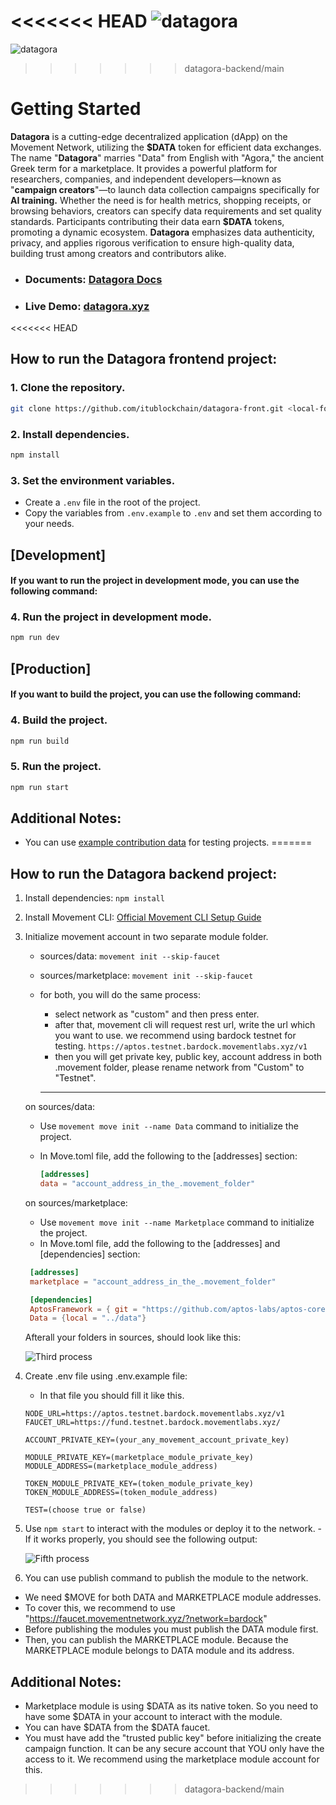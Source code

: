 <<<<<<< HEAD
![datagora](./public/banner.jpg)
=======
![datagora](./project_images/datagora_banner.jpeg)
>>>>>>> datagora-backend/main

# Getting Started

<p><b>Datagora</b> is a cutting-edge decentralized application (dApp) on the Movement Network, utilizing the <b>$DATA</b> token for efficient data exchanges. The name "<b>Datagora</b>" marries "Data" from English with "Agora," the ancient Greek term for a marketplace. It provides a powerful platform for researchers, companies, and independent developers—known as "<b>campaign creators</b>"—to launch data collection campaigns specifically for <b>AI training.</b> Whether the need is for health metrics, shopping receipts, or browsing behaviors, creators can specify data requirements and set quality standards. Participants contributing their data earn <b>$DATA</b> tokens, promoting a dynamic ecosystem. <b>Datagora</b> emphasizes data authenticity, privacy, and applies rigorous verification to ensure high-quality data, building trust among creators and contributors alike.</p>

- ### Documents: [Datagora Docs](https://docs.datagora.xyz/)
- ### Live Demo: [datagora.xyz](https://datagora.xyz/)

<<<<<<< HEAD
## How to run the Datagora frontend project:

### 1. Clone the repository.

```bash
git clone https://github.com/itublockchain/datagora-front.git <local-folder-name>
```

### 2. Install dependencies.

```bash
npm install
```

### 3. Set the environment variables.

- Create a `.env` file in the root of the project.
- Copy the variables from `.env.example` to `.env` and set them according to your needs.

## [Development]

#### If you want to run the project in development mode, you can use the following command:

### 4. Run the project in development mode.

```bash
npm run dev
```

## [Production]

#### If you want to build the project, you can use the following command:

### 4. Build the project.

```bash
npm run build
```

### 5. Run the project.

```bash
npm run start
```

## Additional Notes:

- You can use [example contribution data](https://ipfs.io/ipfs/bafkreieh5ki5tqtf62pnxfm3fjaf25j3nl3rhukru4plukpn3o6kbkhpjm) for testing projects.
=======
## How to run the Datagora backend project:

1. Install dependencies: `npm install`
2. Install Movement CLI: [Official Movement CLI Setup Guide](https://docs.movementnetwork.xyz/devs/movementcli)
3. Initialize movement account in two separate module folder.

   - sources/data: `movement init --skip-faucet`
   - sources/marketplace: `movement init --skip-faucet`
   - for both, you will do the same process:

     - select network as "custom" and then press enter.
     - after that, movement cli will request rest url, write the url which you want to use.
       we recommend using bardock testnet for testing. `https://aptos.testnet.bardock.movementlabs.xyz/v1`
     - then you will get private key, public key, account address in both .movement folder, please rename network from "Custom" to "Testnet".

     ***

   on sources/data:

   - Use `movement move init --name Data` command to initialize the project.
   - In Move.toml file, add the following to the [addresses] section:

     ```toml
     [addresses]
     data = "account_address_in_the_.movement_folder"
     ```

   on sources/marketplace:

   - Use `movement move init --name Marketplace` command to initialize the project.
   - In Move.toml file, add the following to the [addresses] and [dependencies] section:

   ```toml
    [addresses]
    marketplace = "account_address_in_the_.movement_folder"

    [dependencies]
    AptosFramework = { git = "https://github.com/aptos-labs/aptos-core.git", rev = "mainnet", subdir = "aptos-move/framework/aptos-framework"}
    Data = {local = "../data"}
   ```

   Afterall your folders in sources, should look like this:

   ![Third process](./project_images/third_process.png)

4. Create .env file using .env.example file:

   - In that file you should fill it like this.

   ```env
   NODE_URL=https://aptos.testnet.bardock.movementlabs.xyz/v1
   FAUCET_URL=https://fund.testnet.bardock.movementlabs.xyz/

   ACCOUNT_PRIVATE_KEY=(your_any_movement_account_private_key)

   MODULE_PRIVATE_KEY=(marketplace_module_private_key)
   MODULE_ADDRESS=(marketplace_module_address)

   TOKEN_MODULE_PRIVATE_KEY=(token_module_private_key)
   TOKEN_MODULE_ADDRESS=(token_module_address)

   TEST=(choose true or false)
   ```

5. Use `npm start` to interact with the modules or deploy it to the network.
   -If it works properly, you should see the following output:

   ![Fifth process](./project_images/fifth_process.png)

6. You can use publish command to publish the module to the network.

- We need $MOVE for both DATA and MARKETPLACE module addresses.
- To cover this, we recommend to use "https://faucet.movementnetwork.xyz/?network=bardock"
- Before publishing the modules you must publish the DATA module first.
- Then, you can publish the MARKETPLACE module. Because the MARKETPLACE module belongs to DATA module and its address.

## Additional Notes:

- Marketplace module is using $DATA as its native token. So you need to have some $DATA in your account to interact with the module.
- You can have $DATA from the $DATA faucet.
- You must have add the "trusted public key" before initializing the create campaign function. It can be any secure account that YOU only have the access to it. We recommend using the marketplace module account for this.
>>>>>>> datagora-backend/main
